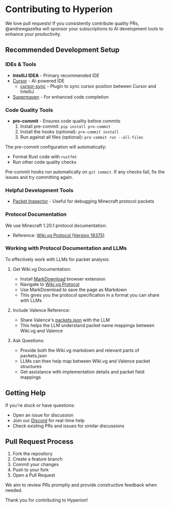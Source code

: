 # Contributing to Hyperion
We love pull requests! If you consistently contribute quality PRs, @andrewgazelka will sponsor your subscriptions to AI development tools to enhance your productivity.

## Recommended Development Setup

### IDEs & Tools
- **IntelliJ IDEA** - Primary recommended IDE
- [Cursor](https://cursor.com) - AI-powered IDE
    - [cursor-sync](https://github.com/andrewgazelka/cursor-sync) - Plugin to sync cursor position between Cursor and IntelliJ
- [Supermaven](https://www.supermaven.com) - For enhanced code completion

### Code Quality Tools
- **pre-commit** - Ensures code quality before commits
    1. Install pre-commit: `pip install pre-commit`
    2. Install the hooks (optional): `pre-commit install`
    3. Run against all files (optional): `pre-commit run --all-files`

The pre-commit configuration will automatically:
- Format Rust code with `rustfmt`
- Run other code quality checks

Pre-commit hooks run automatically on `git commit`. If any checks fail, fix the issues and try committing again.

### Helpful Development Tools
- [Packet Inspector](https://github.com/valence-rs/valence/tree/main/tools/packet_inspector) - Useful for debugging Minecraft protocol packets

### Protocol Documentation
We use Minecraft 1.20.1 protocol documentation:
- Reference: [Wiki.vg Protocol (Version 18375)](https://wiki.vg/index.php?title=Protocol&oldid=18375)

### Working with Protocol Documentation and LLMs

To effectively work with LLMs for packet analysis:

1. Get Wiki.vg Documentation:
    - Install [MarkDownload](https://chromewebstore.google.com/detail/markdownload-markdown-web/pcmpcfapbekmbjjkdalcgopdkipoggdi) browser extension
    - Navigate to [Wiki.vg Protocol](https://wiki.vg/index.php?title=Protocol&oldid=18375)
    - Use MarkDownload to save the page as Markdown
    - This gives you the protocol specification in a format you can share with LLMs

2. Include Valence Reference:
    - Share Valence's [packets.json](https://github.com/valence-rs/valence/blob/8f3f84d557dacddd7faddb2ad724185ecee2e482/tools/packet_inspector/extracted/packets.json) with the LLM
    - This helps the LLM understand packet name mappings between Wiki.vg and Valence

3. Ask Questions:
    - Provide both the Wiki.vg markdown and relevant parts of packets.json
    - LLMs can then help map between Wiki.vg and Valence packet structures
    - Get assistance with implementation details and packet field mappings

## Getting Help
If you're stuck or have questions:
- Open an issue for discussion
- Join our [Discord](https://discord.gg/PBfnDtj5Wb) for real-time help
- Check existing PRs and issues for similar discussions

## Pull Request Process
1. Fork the repository
2. Create a feature branch
3. Commit your changes
4. Push to your fork
5. Open a Pull Request

We aim to review PRs promptly and provide constructive feedback when needed.

Thank you for contributing to Hyperion!